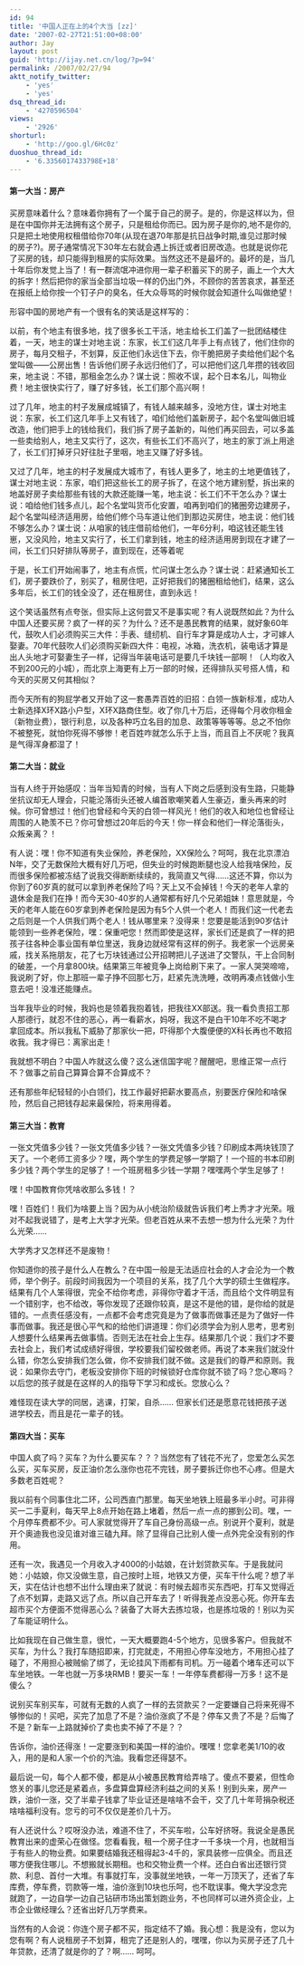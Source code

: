 ```yaml
---
id: 94
title: '中国人正在上的4个大当 [zz]'
date: '2007-02-27T21:51:00+08:00'
author: Jay
layout: post
guid: 'http://ijay.net.cn/log/?p=94'
permalink: /2007/02/27/94
aktt_notify_twitter:
    - 'yes'
    - 'yes'
dsq_thread_id:
    - '4270596504'
views:
    - '2926'
shorturl:
    - 'http://goo.gl/6Hc0z'
duoshuo_thread_id:
    - '6.3356017433798E+18'
---
```


<h4>第一大当：房产</h4>
买房意味着什么？意味着你拥有了一个属于自己的房子。是的，你是这样以为，但是在中国你并无法拥有这个房子，只是租给你而已。因为房子是你的,地不是你的,只是把土地使用权租借给你70年(从现在退70年那是抗日战争时期,谁见过那时候的房子?)。房子通常情况下30年左右就会遇上拆迁或者旧房改造。也就是说你花了买房的钱，却只能得到租房的实际效果。当然这还不是最坏的。最坏的是，当几十年后你发觉上当了！有一群流氓冲进你用一辈子积蓄买下的房子，画上一个大大的拆字！然后把你的家当全部当垃圾一样的仍出门外，不顾你的苦苦哀求，甚至还在报纸上给你按一个钉子户的臭名，任大众辱骂的时候你就会知道什么叫做绝望！

形容中国的房地产有一个很有名的笑话是这样写的：

以前，有个地主有很多地，找了很多长工干活，地主给长工们盖了一批团结楼住着，一天，地主的谋士对地主说：东家，长工们这几年手上有点钱了，他们住你的房子，每月交租子，不划算，反正他们永远住下去，你干脆把房子卖给他们起个名堂叫做——公房出售！告诉他们房子永远归他们了，可以把他们这几年攒的钱收回来，地主说：不错，那租金怎么办？谋士说：照收不误，起个日本名儿，叫物业费！地主很快实行了，赚了好多钱，长工们那个高兴啊！

过了几年，地主的村子发展成城镇了，有钱人越来越多，没地方住，谋士对地主说：东家，长工们这几年手上又有钱了，咱们给他们盖新房子，起个名堂叫做旧城改造，他们把手上的钱给我们，我们拆了房子盖新的，叫他们再买回去，可以多盖一些卖给别人，地主又实行了，这次，有些长工们不高兴了，地主的家丁派上用途了，长工们打掉牙只好往肚子里咽，地主又赚了好多钱。

又过了几年，地主的村子发展成大城市了，有钱人更多了，地主的土地更值钱了，谋士对地主说：东家，咱们把这些长工的房子拆了，在这个地方建别墅，拆出来的地盖好房子卖给那些有钱的大款还能赚一笔，地主说：长工们不干怎么办？谋士说：咱给他们钱多点儿，起个名堂叫货币化安置，咱再到咱们的猪圈旁边建房子，起个名堂叫经济适用房，给他们修个马车道让他们到那边买房住，地主说：他们钱不够怎么办？谋士说：从咱家的钱庄借前给他们，一年6分利，咱这钱还能生钱崽，又没风险，地主又实行了，长工们拿到钱，地主的经济适用房到现在才建了一间，长工们只好排队等房子，直到现在，还等着呢

于是，长工们开始闹事了，地主有点慌，忙问谋士怎么办？谋士说：赶紧通知长工们，房子要跌价了，别买了，租房住吧，正好把我们的猪圈租给他们，结果，这么多年后，长工们的钱全没了，还在租房住，直到永远！

这个笑话虽然有点夸张，但实际上这何尝又不是事实呢？有人说既然如此？为什么中国人还要买房？疯了一样的买？为什么？还不是愚民教育的结果，就好象60年代，鼓吹人们必须购买三大件：手表、缝纫机、自行车才算是成功人士，才可嫁人娶妻。70年代鼓吹人们必须购买新四大件：电视，冰箱，洗衣机，装电话才算是出人头地才可娶妻生子一样，记得当年装电话可是要几千块钱一部啊！（人均收入不到200元的小城），而北京上海更有上万一部的时候，还得排队买号搭人情，和今天的买房又何其相似？

而今天所有的狗屁学者又开始了这一套愚弄百姓的旧招：白领一族新标准，成功人士新选择X环X路小户型，X环X路商住型。收了你几十万后，还得每个月收你租金（新物业费），银行利息，以及各种巧立名目的加息、政策等等等等。总之不怕你不被整死，就怕你死得不够惨！老百姓咋就怎么乐于上当，而且百上不厌呢？我真是气得浑身都湿了！
<h4>第二大当：就业</h4>
当有人终于开始感叹：当年当知青的时候，当有人下岗之后感到没有生路，只能静坐抗议却无人理会，只能沦落街头还被人编首歌嘲笑着人生豪迈，重头再来的时候。你可曾想过！他们也曾经和今天的白领一样风光！他们的收入和地位也曾经让周围的人艳羡不已？你可曾想过20年后的今天！你一样会和他们一样沦落街头，众叛亲离？！

有人说：嘿！你不知道有失业保险，养老保险，XX保险么？呵呵，我在北京漂泊N年，交了无数保险大概有好几万吧，但失业的时候跑断腿也没人给我啥保险，反而很多保险都被冻结了说我交得断断续续的，我简直又气得……这还不算，你以为你到了60岁真的就可以拿到养老保险了吗？天上又不会掉钱！今天的老年人拿的退休金是我们在挣！而今天30-40岁的人通常都有好几个兄弟姐妹！意思就是，今天的老年人能在60岁拿到养老保险是因为有5个人供一个老人！而我们这一代老去之后则是一个人供我们两个老人！钱从哪里来？没得来！您要是能活到90岁估计能领到一些养老保险，嘿：保重吧您！然而即使是这样，家长们还是疯了一样的把孩子往各种企事业国有单位里送，我身边就经常有这样的例子。我老家一个远房亲戚，找关系拖朋友，花了七万块钱通过公开招聘把儿子送进了交警队，干上合同制的破差，一个月拿800块。结果第三年被竞争上岗给刷下来了。一家人哭哭啼啼，我说刷了好，你上那班一辈子挣不回那七万，赶紧先洗洗睡，改明再凑点钱做小生意去吧！没准还能赚点。

当年我毕业的时候，我妈也是领着我抱着钱，把我往XX部送。我一看负责招工那人那德行，就忍不住的恶心，再一看薪水，妈呀，我这不是白干10年不吃不喝才拿回成本。所以我私下威胁了那家伙一把，吓得那个大腹便便的X科长再也不敢招收我。我才得已：离家出走！

我就想不明白？中国人咋就这么傻？这么迷信国字呢？醒醒吧，思维正常一点行不？做事之前自己算算合算不合算成不？

还有那些年纪轻轻的小白领们，找工作最好把薪水要高点，别要医疗保险和啥保险，然后自己把钱存起来最保险，将来用得着。
<h4>第三大当：教育</h4>
一张文凭值多少钱？一张文凭值多少钱？一张文凭值多少钱？印刷成本两块钱顶了天了。一个老师工资多少？嘿，两个学生的学费足够一学期了！一个班的书本印刷多少钱？两个学生的足够了！一个班房租多少钱一学期？嘿嘿两个学生足够了！

嘿！中国教育你凭啥收那么多钱！？

嘿！百姓们！我们为啥要上当？因为从小统治阶级就告诉我们考上秀才才光荣。哦对不起我说错了，是考上大学才光荣。但老百姓从来不去想一想为什么光荣？为什么光荣……

大学秀才又怎样还不是废物！

你知道你的孩子是什么人在教么？在中国一般是无法适应社会的人才会沦为一个教师，举个例子。前段时间我因为一个项目的关系，找了几个大学的硕士生做程序。结果有几个人笨得很，完全不给你考虑，非得你守着才干活，而且给个文件明显有一个错别字，也不给改，等你发现了还跟你较真，是这不是他的错，是你给的就是错的。一点责任感没有，一点都不会考虑究竟是为了做事而做事还是为了做好一件事而做事。我还是很心平气和的给他们讲道理：你们必须学会为别人思考，思考别人想要什么结果再去做事情。否则无法在社会上生存。结果那几个说：我们才不要去社会上，我们考试成绩好得很，学校要我们留校做老师。再说了本来我们就没什么错，你怎么安排我们怎么做，你不安排我们就不做。这是我们的尊严和原则。我说：如果你去守门，老板没安排你下班的时候锁好仓库你就不锁了吗？您心寒吗？以后您的孩子就是在这样的人的指导下学习和成长。您放心么？

难怪现在读大学的同居，逃课，打架，自杀…… 但家长们还是愿意花钱把孩子送进学校去，而且是花一辈子的钱。
<h4>第四大当：买车</h4>
中国人疯了吗？买车？为什么要买车？？？当然您有了钱花不光了，您爱怎么买怎么买，买车买房，反正油价怎么涨你也花不完钱，房子要拆迁你也不心疼。但是大多数老百姓呢？

我以前有个同事住北二环，公司西直门那里。每天坐地铁上班最多半小时。可非得买一二手夏利，每天早上8点开始在路上堵着，然后一点一点的挪到公司。嘿，一个月停车费都不少。可人家就觉得开了车自己身份高级一点。别说开个夏利，就是开个奥迪我也没见谁对谁三磕九拜。除了显得自己比别人傻一点外完全没有别的作用。

还有一次，我遇见一个月收入才4000的小姑娘，在计划贷款买车。于是我就问她：小姑娘，你又没做生意，自己按时上班，地铁又方便，买车干什么呢？想了半天，实在估计也想不出什么理由来了就说：有时候去超市买东西吧，打车又觉得近了点不划算，走路又远了点。所以自己开车去了！听得我差点没恶心死。你开车去超市买个方便面不觉得恶心么？装备了大哥大去拣垃圾，也是拣垃圾的！别以为买了车能证明什么。

比如我现在自己做生意，很忙，一天大概要跑4-5个地方，见很多客户。但我就不买车，为什么？我打车随招即来，打完就走，不用担心停车没地方，不用担心挂了碰了，不用担心被贼偷了绑了，无论挂风下雨都有司机。万一碰着个堵车还可以下车坐地铁。一年也就一万多块RMB！要买一车！一年停车费都得一万多！这不是傻么？

说别买车别买车，可就有无数的人疯了一样的去贷款买？一定要嫌自己将来死得不够惨似的！买吧，买完了加息了不是？油价涨疯了不是？停车又贵了不是？后悔了不是？新车一上路就掉价了卖也卖不掉了不是？？

告诉你，油价还得涨！一定要涨到和美国一样的油价。嘿嘿！您拿老美1/10的收入，用的是和人家一个价的汽油。我看您还得瑟不。

最后说一句，每个人都不傻，都是从小被愚民教育给弄啥了。傻点不要紧，但性命悠关的事儿您还是紧着点，多盘算盘算经济利益之间的关系！别到头来，房产一跌，油价一涨，交了半辈子钱拿了毕业证还是啥啥不会干，交了几十年苛捐杂税还啥啥福利没有。您亏的可不仅仅是差价几十万。

有人还说什么？哎呀没办法，难道不住了，不买车啦，公车好挤呀。我说全是愚民教育出来的虚荣心在做怪。您看看我，租一个房子住才一千多块一个月，也就相当于有些人的物业费。如果要结婚我还租得起3-4千的，家具装修一应俱全。而且还哪方便我住哪儿。不想搬就长期租。也和交物业费一个样。还白白省出还银行贷款、利息、首付一大堆。有事就打车，没事就坐地铁，一年一万顶天了，还省了车库费，停车费，罚款等一堆，油价涨到10块也乐呵，也不耽误事。俺大学没念完就跑了，一边自学一边自己钻研市场出策划跑业务，不也同样可以进外资企业，上市企业做经理么？还省出好几万学费来。

当然有的人会说：你连个房子都不买，指定结不了婚。我心想：我是没有，您以为您有啊？有人说租房子不划算，租完了还是别人的，嘿嘿，你以为买房子还了几十年贷款，还清了就是你的了？啊…… 呵呵。